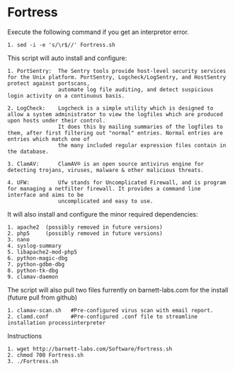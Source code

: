 # Fortress

Execute the following command if you get an interpretor error.

    1. sed -i -e 's/\r$//' Fortress.sh
    

This script will auto install and configure:

	1. PortSentry:	The Sentry tools provide host-level security services for the Unix platform. PortSentry, Logcheck/LogSentry, and HostSentry protect against portscans,
					automate log file auditing, and detect suspicious login activity on a continuous basis.
					
	2. LogCheck: 	Logcheck is a simple utility which is designed to allow a system administrator to view the logfiles which are produced upon hosts under their control.
					It does this by mailing summaries of the logfiles to them, after first filtering out "normal" entries. Normal entries are entries which match one of 
					the many included regular expression files contain in the database.

	3. ClamAV:		ClamAV® is an open source antivirus engine for detecting trojans, viruses, malware & other malicious threats.
	
	4. UFW:			Ufw stands for Uncomplicated Firewall, and is program for managing a netfilter firewall. It provides a command line interface and aims to be 
					uncomplicated and easy to use.
	
It will also install and configure the minor required dependencies:

	1. apache2 	(possibly removed in future versions)
	2. php5 	(possibly removed in future versions)
	3. nano 
	4. syslog-summary 
	5. libapache2-mod-php5 
	6. python-magic-dbg
	7. python-gdbm-dbg
	8. python-tk-dbg
	9. clamav-daemon
	
The script will also pull two files furrently on barnett-labs.com for the install (future pull from github)

	1. clamav-scan.sh 	#Pre-configured virus scan with email report. 
	2. clamd.conf  		#Pre-configured .conf file to streamline installation processinterpreter


Instructions

    1. wget http://barnett-labs.com/Software/Fortress.sh
    2. chmod 700 Fortress.sh
    3. ./Fortress.sh